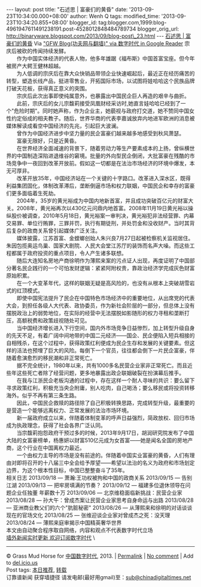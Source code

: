 --- layout: post title: "石述思 | 富豪们的黄昏" date:
'2013-09-23T10:34:00.000+08:00' author: Wenh Q tags: modified\_time:
'2013-09-23T10:34:20.855+08:00' blogger\_id:
tag:blogger.com,1999:blog-4961947611491238191.post-4528012848484789734
blogger\_orig\_url:
http://binaryware.blogspot.com/2013/09/blog-post\_23.html ---
[石述思 |
富豪们的黄昏](http://feedproxy.google.com/~r/chinagfwblog/~3/KtHzEALSQbM/)
Via ["GFW Blog(功夫网与翻墙)" via 数字时代 in Google
Reader](https://www.blogger.com/blogger.g?blogID=4961947611491238191)
宗庆后被砍的传闻持续发酵。\
　　作为中国实体经济的代表人物，他多年雄踞《福布斯》中国首富宝座。但今年被房产大鳄王健林超越。\
　　为人低调的宗庆后在靠大众快销品带领企业快速崛起后，最近正在经历痛苦的转型，塑造长线产品，挺进零售业，开拓国际市场，以试图将娃哈哈这个民族品牌打破天花板，获得真正意义的突围。\
　　宗庆后此次出事即使纯属意外，也暴露出中国民企巨人再造的艰辛与曲折。\
　　此前，宗庆后的女儿宗馥莉接受凤凰财经采访时,她直言娃哈哈已经到了一个"危险时期"。同时她声称，作为企业主，她藐视与政府打交道，她不赞同中国女性约定俗成的相夫教子。随后，世界华商的代表李嘉诚放弃内地进军欧洲的消息被媒体解读成看空中国经济的先兆，引起巨大波澜。\
　　曾作为中国经济进步中坚力量的民企富豪们越来越多地感受到秋风萧瑟。\
　　富豪无限好，只是近黄昏。\
　　在世界经济全面减速的背景下，随着劳动力等生产要素成本的上扬，曾纵横世界的中国制造深陷进退维谷的窘境。批量的外向型民企倒闭，大批富豪在残酷的市场竞争中一夜回到改革开放前。假如这一切都是在法治市场经济的环境中爆发，本无可厚非。\
　　改革开放35年，中国经济站在一个关键的十字路口。改革进入深水区，既得利益集团固化，体制改革滞后，垄断倒逼市场和权力联姻，中国民企和幸存的富豪们更多面临着生死劫。\
　　2004年，35岁的黄光裕成为中国内地新首富，并且成功突破百亿元的财富大关。2008年，黄光裕再次以430亿元问鼎内地首富。2008年11月19日黄光裕以操纵股价被调查，2010年5月18日，黄光裕案一审判决，黄光裕犯非法经营罪、内幕交易罪、单位行贿罪，三罪并罚，执行有期徒刑，并处罚金和没收财产。当时其背后复杂的政商关系曾引起媒体广泛关注。\
　　媒体披露，江苏首富、金螳螂创始人朱兴良7月27日起被检察机关监视居住。朱因包揽奥运鸟巢、国家大剧院、人民大会堂江苏厅的装饰而名声大噪。而这些工程都属于政府投资的重点项目，令人产生诸多联想。\
　　随后大连知名房地产商徐明作为薄熙来案的污点证人出现，再度证明了中国部分著名民企践行的一个可怕发财逻辑：紧紧阿附权贵，靠政治经济学完成灰色财富原始积累。\
　　在一个大变革年代，这样的联姻无疑是高风险的，也没有从根本上突破胡雪岩式的红顶模式。\
　　即使中国宪法提升了民企在中国特色市场经济中的重要地位，从出席党的代表大会，到担任各级人大代表、政协委员，作为新社会阶层的一部分，但总体上没有摆脱政治上的弱势地位，在实际的经营中无法摆脱如影随形的权力寻租和垄断打压，高额税费和政策歧视随处可见。\
　　当中国经济增长进入下行空间，国内外市场竞争日益惨烈，加上转型升级自身的先天不足，有着广阔中间地带的中国二元经济——国企、民企便陷入短兵相接的自相残杀，在这个过程中，获得政策红利便成为民企生存和发展的关键要素。但这样的活法也预埋了巨大的风险。每倒下一个官员，往往都会倒下一片民企富豪，伴随着愈演愈烈的移民潮和非正常死亡。\
　　据不完全统计，1980年以来，共有1000多名民营企业家非正常死亡。而且近些年这些死亡者除了经营问题，更多地暴露出政企联姻破裂在扮演幕后推手。\
　　在我与江浙民企老板沟通的过程中，存在这样一个耐人寻味的共识：要么留下寻求政策红利，积极充当央企附庸，别人吃肉，自己喝汤；要么移民或将投资转移海外。似乎不再有第三条生路。\
　　因此，中国民企救赎的路径除了自己积极转换思路，完成转型升级，最重要的是营造一个能够远离权力、正常发展的法治市场环境。\
　　新一届政府成立以来，伴随着体制变革的呼声日益强烈，简政放权、回归市场成为执政理念，获得了社会各界广泛认同。\
　　当宗馥莉抱怨政府干预过多的时候，2013年9月17日，胡润研究院发布了中国大陆的女富豪榜单，杨惠妍以财富510亿元成为女首富——她是闻名全国的房地产商，这个行业在中国离权力最近。\
　　一个由权力主导的市场是没有前途的。伴随着中国实业富豪的黄昏，人们有理由对即将召开的十八届三中全会给予厚望——希望以法治的名义为政府和市场划定边界，为这个根本性目标，中国已整整奋斗了35年。\
相关日志 2013/09/18 — 萧瀚:王功权被拘和中国的政商关系 2013/09/15 —
告别江湖 2013/09/13 — 把牢房填满的节奏？ 2013/09/12 —
福建多位退休领导在问题企业任独董 年薪数十万 2013/09/06 —
北京维稳面临新挑战：民营企业家 2013/08/28 —
孙大午：曾成杰案让民营企业家思考自身命运与出路 2013/08/28 —
亚洲商业教父们的六个"肮脏秘密" 2013/08/26 —
从薄熙来和徐明的对话谈谈现在的官场文化 2013/08/25 —
张维迎谈企业家对曾成杰之死：没天理 2013/08/24 —
薄熙来庭审揭示中国精英奢华世界\
本文由自动聚合程序取自网络，内容和观点不代表数字时代立场\
[墙外新闻实时更新 欢迎订阅数字时代](http://eepurl.com/msuvD) \

* * * * *

© Grass Mud Horse for
[中国数字时代](http://chinadigitaltimes.net/chinese), 2013. |
[Permalink](http://chinadigitaltimes.net/chinese/2013/09/%E7%9F%B3%E8%BF%B0%E6%80%9D-%E5%AF%8C%E8%B1%AA%E4%BB%AC%E7%9A%84%E9%BB%84%E6%98%8F/)
| [No
comment](http://chinadigitaltimes.net/chinese/2013/09/%E7%9F%B3%E8%BF%B0%E6%80%9D-%E5%AF%8C%E8%B1%AA%E4%BB%AC%E7%9A%84%E9%BB%84%E6%98%8F/#comments)
| Add to
[del.icio.us](http://del.icio.us/post?url=http://chinadigitaltimes.net/chinese/2013/09/%E7%9F%B3%E8%BF%B0%E6%80%9D-%E5%AF%8C%E8%B1%AA%E4%BB%AC%E7%9A%84%E9%BB%84%E6%98%8F/&title=%E7%9F%B3%E8%BF%B0%E6%80%9D%20%7C%20%E5%AF%8C%E8%B1%AA%E4%BB%AC%E7%9A%84%E9%BB%84%E6%98%8F)
\
 Post tags:
[本日推荐](http://chinadigitaltimes.net/chinese/tag/%E6%9C%AC%E6%97%A5%E6%8E%A8%E8%8D%90/?category=10466),
[转载](http://chinadigitaltimes.net/chinese/tag/%E8%BD%AC%E8%BD%BD/?category=10466)\
 订靠谱新闻 获穿墙捷径
请发电邮(最好用gmail)至：sub@chinadigitaltimes.net
